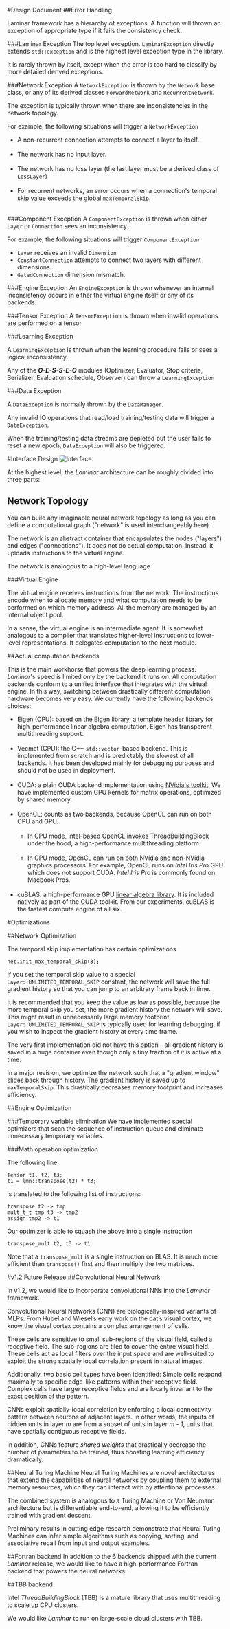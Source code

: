 #Design Document
##Error Handling

Laminar framework has a hierarchy of exceptions. A function will thrown an exception of appropriate type if it fails the consistency check. 

###Laminar Exception
The top level exception. `LaminarException` directly extends `std::exception` and is the highest level exception type in the library. 

It is rarely thrown by itself, except when the error is too hard to classify by more detailed derived exceptions. 

###Network Exception
A `NetworkException` is thrown by the `Network` base class, or any of its derived classes `ForwardNetwork` and `RecurrentNetwork`.

The exception is typically thrown when there are inconsistencies in the network topology. 

For example, the following situations will trigger a `NetworkException`

- A non-recurrent connection attempts to connect a layer to itself. <br><br>
- The network has no input layer.<br><br>
- The network has no loss layer (the last layer must be a derived class of `LossLayer`)<br><br>
- For recurrent networks, an error occurs when a connection's temporal skip value exceeds the global `maxTemporalSkip`. <br><br>

###Component Exception
A `ComponentException` is thrown when either `Layer` or `Connection` sees an inconsistency. 

For example, the following situations will trigger `ComponentException`

- `Layer` receives an invalid `Dimension`
- `ConstantConnection` attempts to connect two layers with different dimensions. 
- `GatedConnection` dimension mismatch.

###Engine Exception
An `EngineException` is thrown whenever an internal inconsistency occurs in either the virtual engine itself or any of its backends. 

###Tensor Exception
A `TensorException` is thrown when invalid operations are performed on a tensor

###Learning Exception

A `LearningException` is thrown when the learning procedure fails or sees a logical inconsistency.

Any of the ***O-E-S-S-E-O*** modules (Optimizer, Evaluator, Stop criteria, Serializer, Evaluation schedule, Observer) can throw a `LearningException`

###Data Exception

A `DataException` is normally thrown by the `DataManager`. 

Any invalid IO operations that read/load training/testing data will trigger a `DataException`. 

When the training/testing data streams are depleted but the user fails to reset a new epoch, `DataException` will also be triggered. 

#Interface Design
![Interface](https://raw.githubusercontent.com/JimJarvis/DocImages/master/laminar/overview.png)

At the highest level, the _Laminar_ architecture can be roughly divided into three parts:

## Network Topology
You can build any imaginable neural network topology as long as you can define a computational graph ("network" is used interchangeably here). 
	 
The network is an abstract container that encapsulates the nodes ("layers") and edges ("connections"). It does not do actual computation. Instead, it uploads instructions to the virtual engine. 
	 
The network is analogous to a high-level language. 

###Virtual Engine

The virtual engine receives instructions from the network. The instructions encode when to allocate memory and what computation needs to be performed on which memory address. All the memory are managed by an internal object pool. 
	 
In a sense, the virtual engine is an intermediate agent. It is somewhat analogous to a compiler that translates higher-level instructions to lower-level representations. It delegates computation to the next module.
	 
##Actual computation backends
	
This is the main workhorse that powers the deep learning process. *Laminar*'s speed is limited only by the backend it runs on. All computation backends conform to a unified interface that integrates with the virtual engine. In this way, switching between drastically different computation hardware becomes very easy. We currently have the following backends choices:

- Eigen (CPU): based on the [Eigen](eigen.tuxfamily.org) library, a template header library for high-performance linear algebra computation. Eigen has transparent multithreading support. <br><br>
- Vecmat (CPU): the C++ `std::vector`-based backend. This is implemented from scratch and is predictably the slowest of all backends. It has been developed mainly for debugging purposes and should not be used in deployment. <br><br>
- CUDA: a plain CUDA backend implementation using [NVidia's toolkit](http://www.nvidia.com/object/cuda_home_new.html). We have implemented custom GPU kernels for matrix operations, optimized by shared memory. <br><br>
- OpenCL: counts as two backends, because OpenCL can run on both CPU and GPU. <br><br>
	- In CPU mode, intel-based OpenCL invokes [ThreadBuildingBlock](https://www.threadingbuildingblocks.org/) under the hood, a high-performance multithreading platform. <br><br>
	- In GPU mode, OpenCL can run on both NVidia and non-NVidia graphics processors. For example, OpenCL runs on _Intel Iris Pro_ GPU which does not support CUDA. _Intel Iris Pro_ is commonly found on Macbook Pros.<br><br>
- cuBLAS: a high-performance GPU [linear algebra library](https://developer.nvidia.com/cuBLAS). It is included natively as part of the CUDA toolkit. From our experiments, cuBLAS is the fastest compute engine of all six. 

#Optimizations

##Network Optimization

The temporal skip implementation has certain optimizations

	net.init_max_temporal_skip(3);

If you set the temporal skip value to a special `Layer::UNLIMITED_TEMPORAL_SKIP` constant, the network will save the full gradient history so that you can jump to an arbitrary frame back in time. 

It is recommended that you keep the value as low as possible, because the more temporal skip you set, the more gradient history the network will save. This might result in unnecessarily large memory footprint. `Layer::UNLIMITED_TEMPORAL_SKIP` is typically used for learning debugging, if you wish to inspect the gradient history at every time frame. 

The very first implementation did not have this option - all gradient history is saved in a huge container even though only a tiny fraction of it is active at a time. 

In a major revision, we optimize the network such that a "gradient window" slides back through history. The gradient history is saved up to `maxTemporalSkip`. This drastically decreases memory footprint and increases efficiency. 

##Engine Optimization

###Temporary variable elimination
We have implemented special optimizers that scan the sequence of instruction queue and eliminate unnecessary temporary variables. 

###Math operation optimization

The following line

	Tensor t1, t2, t3;
	t1 = lmn::transpose(t2) * t3;

is translated to the following list of instructions:

    transpose t2 -> tmp
    mult_t_t tmp t3 -> tmp2
    assign tmp2 -> t1

Our optimizer is able to squash the above into a single instruction

    transpose_mult t2, t3 -> t1

Note that a `transpose_mult` is a single instruction on BLAS. It is much more efficient than `transpose()` first and then multiply the two matrices. 

#v1.2 Future Release
##Convolutional Neural Network

In v1.2, we would like to incorporate convolutional NNs into the *Laminar* framework. 

Convolutional Neural Networks (CNN) are biologically-inspired variants of MLPs. From Hubel and Wiesel’s early work on the cat’s visual cortex, we know the visual cortex contains a complex arrangement of cells. 

These cells are sensitive to small sub-regions of the visual field, called a receptive field. The sub-regions are tiled to cover the entire visual field. These cells act as local filters over the input space and are well-suited to exploit the strong spatially local correlation present in natural images.

Additionally, two basic cell types have been identified: Simple cells respond maximally to specific edge-like patterns within their receptive field. Complex cells have larger receptive fields and are locally invariant to the exact position of the pattern.

CNNs exploit spatially-local correlation by enforcing a local connectivity pattern between neurons of adjacent layers. In other words, the inputs of hidden units in layer *m* are from a subset of units in layer *m - 1*, units that have spatially contiguous receptive fields. 

In addition, CNNs feature *shared weights* that drastically decrease the number of parameters to be trained, thus boosting learning efficiency dramatically. 

##Neural Turing Machine
Neural Turing Machines are novel architectures that extend the capabilities of neural networks by coupling them to external memory resources, which they can interact with by attentional processes. 

The combined system is analogous to a Turing Machine or Von Neumann architecture but is differentiable end-to-end, allowing it to be efficiently trained with gradient descent. 

Preliminary results in cutting edge research demonstrate that Neural Turing Machines can infer simple algorithms such as copying, sorting, and associative recall from input and output examples.

##Fortran backend
In addition to the 6 backends shipped with the current *Laminar* release, we would like to have a high-performance Fortran backend that powers the neural networks. 

##TBB backend

Intel *ThreadBuildingBlock* (TBB) is a mature library that uses multithreading to scale up CPU clusters. 

We would like *Laminar* to run on large-scale cloud clusters with TBB. 